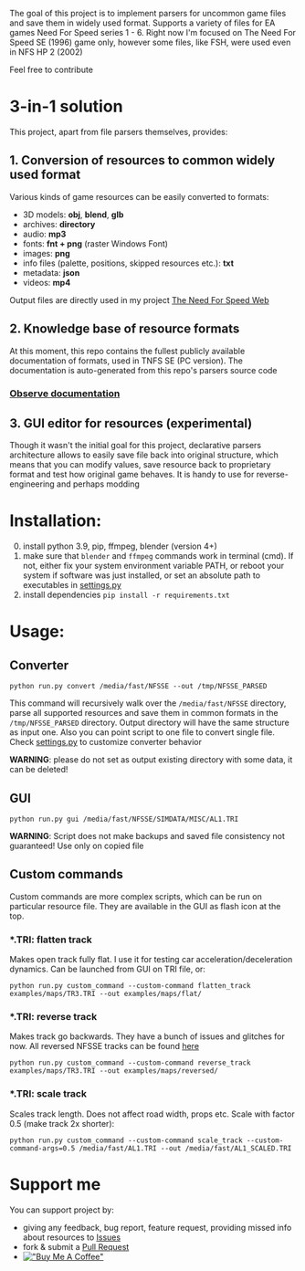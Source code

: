 The goal of this project is to implement parsers for uncommon game files and save them in widely used format. Supports a variety of files for EA games Need For Speed series 1 - 6. Right now I'm focused on The Need For Speed SE (1996) game only, however some files, like FSH, were used even in NFS HP 2 (2002)

Feel free to contribute

# 3-in-1 solution
This project, apart from file parsers themselves, provides:

## 1. Conversion of resources to common widely used format
Various kinds of game resources can be easily converted to formats:
- 3D models: **obj**, **blend**, **glb**
- archives: **directory**
- audio: **mp3**
- fonts: **fnt + png** (raster Windows Font)
- images: **png**
- info files (palette, positions, skipped resources etc.): **txt**
- metadata: **json**
- videos: **mp4**

Output files are directly used in my project [The Need For Speed Web](https://tnfsw.guraklgames.com/)


## 2. Knowledge base of resource formats
At this moment, this repo contains the fullest publicly available documentation of formats, used in TNFS SE (PC version). 
The documentation is auto-generated from this repo's parsers source code

### [Observe documentation](resources/README.md)

## 3. GUI editor for resources (experimental)
Though it wasn't the initial goal for this project, declarative parsers architecture allows to easily save file back 
into original structure, which means that you can modify values, save resource back to proprietary format and test how 
original game behaves. It is handy to use for reverse-engineering and perhaps modding

# Installation:

0) install python 3.9, pip, ffmpeg, blender (version 4+)
1) make sure that `blender` and `ffmpeg` commands work in terminal (cmd). If not, either fix your system environment variable PATH, or reboot your system if software was just installed, or set an absolute path to executables in [settings.py](settings.py)
2) install dependencies `pip install -r requirements.txt`

# Usage:
## Converter
`python run.py convert /media/fast/NFSSE --out /tmp/NFSSE_PARSED`

This command will recursively walk over the `/media/fast/NFSSE` directory, parse all supported resources and save them 
in common formats in the `/tmp/NFSSE_PARSED` directory. Output directory will have the same structure as input one.
Also you can point script to one file to convert single file. Check [settings.py](settings.py) to customize converter
behavior

**WARNING**: please do not set as output existing directory with some data, it can be deleted!

## GUI
`python run.py gui /media/fast/NFSSE/SIMDATA/MISC/AL1.TRI`

**WARNING**: Script does not make backups and saved file consistency not guaranteed! Use only on copied file

## Custom commands
Custom commands are more complex scripts, which can be run on particular resource file. They are available in the GUI 
as flash icon at the top.

### *.TRI: flatten track
Makes open track fully flat. I use it for testing car acceleration/deceleration dynamics. Can be launched from GUI on TRI file, or:

`python run.py custom_command --custom-command flatten_track examples/maps/TR3.TRI --out examples/maps/flat/`

### *.TRI: reverse track

Makes track go backwards. They have a bunch of issues and glitches for now. All reversed NFSSE tracks can be found [here](https://drive.google.com/drive/folders/10nhqRrZ2Vvm6yYrIEfxjlNsltoewNTrS?usp=sharing)

`python run.py custom_command --custom-command reverse_track examples/maps/TR3.TRI --out examples/maps/reversed/`

### *.TRI: scale track

Scales track length. Does not affect road width, props etc.
Scale with factor 0.5 (make track 2x shorter):

`python run.py custom_command --custom-command scale_track --custom-command-args=0.5 /media/fast/AL1.TRI --out /media/fast/AL1_SCALED.TRI`


# Support me
You can support project by:
- giving any feedback, bug report, feature request, providing missed info about resources to [Issues](https://github.com/AndyGura/nfs-resources-converter/issues) 
- fork & submit a [Pull Request](https://github.com/AndyGura/nfs-resources-converter/pulls)
- [!["Buy Me A Coffee"](https://www.buymeacoffee.com/assets/img/custom_images/orange_img.png)](https://www.buymeacoffee.com/andygura)

